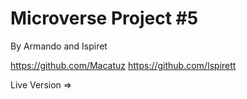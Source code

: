 # Microverse Project #5
By Armando and Ispiret

https://github.com/Macatuz
https://github.com/Ispirett

Live Version =>
